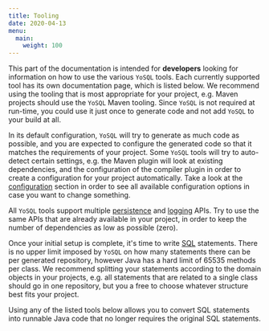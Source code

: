 ```yaml
---
title: Tooling
date: 2020-04-13
menu:
  main:
    weight: 100
---
```


This part of the documentation is intended for **developers** looking for information on how to use the various `YoSQL` tools. Each currently supported tool has its own documentation page, which is listed below. We recommend using the tooling that is most appropriate for your project, e.g. Maven projects should use the `YoSQL` Maven tooling. Since `YoSQL` is not required at run-time, you could use it just once to generate code and not add `YoSQL` to your build at all.

In its default configuration, `YoSQL` will try to generate as much code as possible, and you are expected to configure the generated code so that it matches the requirements of your project. Some `YoSQL` tools will try to auto-detect certain settings, e.g. the Maven plugin will look at existing dependencies, and the configuration of the compiler plugin in order to create a configuration for your project automatically. Take a look at the [configuration](/configuration/) section in order to see all available configuration options in case you want to change something.

All `YoSQL` tools support multiple [persistence](/persistence/) and [logging](/logging/) APIs. Try to use the same APIs that are already available in your project, in order to keep the number of dependencies as low as possible (zero).

Once your initial setup is complete, it's time to write [SQL](/sql/) statements. There is no upper limit imposed by `YoSQL` on how many statements there can be per generated repository, however Java has a hard limit of 65535 methods per class. We recommend splitting your statements according to the domain objects in your projects, e.g. all statements that are related to a single class should go in one repository, but you a free to choose whatever structure best fits your project.

Using any of the listed tools below allows you to convert SQL statements into runnable Java code that no longer requires the original SQL statements.
